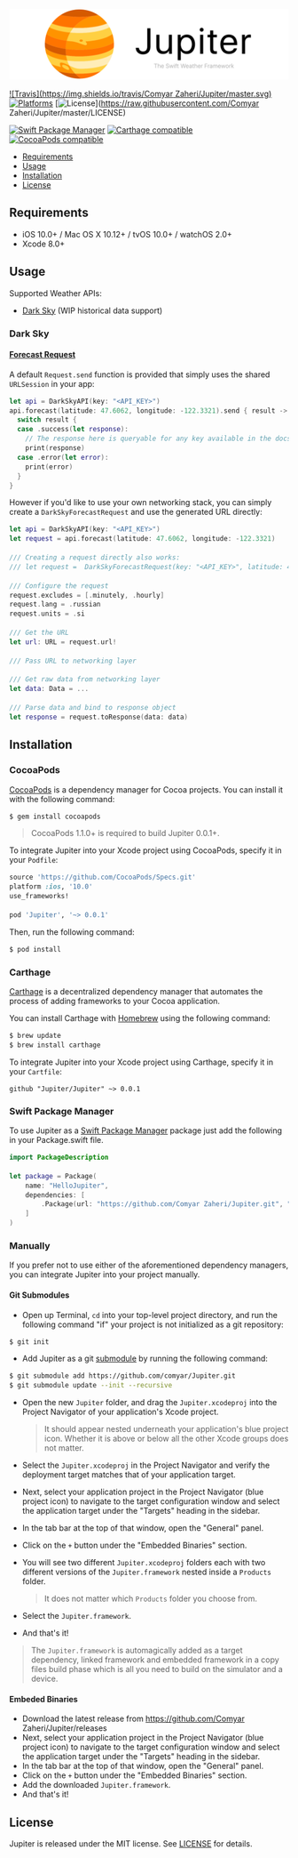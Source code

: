 ![](header.png)

[![Travis](https://img.shields.io/travis/Comyar Zaheri/Jupiter/master.svg)](https://travis-ci.org/comyar/Jupiter/branches)
[![Platforms](https://img.shields.io/cocoapods/p/Jupiter.svg)](https://cocoapods.org/pods/Jupiter)
[![License](https://img.shields.io/cocoapods/l/Jupiter.svg)](https://raw.githubusercontent.com/Comyar Zaheri/Jupiter/master/LICENSE)

[![Swift Package Manager](https://img.shields.io/badge/Swift%20Package%20Manager-compatible-brightgreen.svg)](https://github.com/apple/swift-package-manager)
[![Carthage compatible](https://img.shields.io/badge/Carthage-compatible-4BC51D.svg?style=flat)](https://github.com/Carthage/Carthage)
[![CocoaPods compatible](https://img.shields.io/cocoapods/v/Jupiter.svg)](https://cocoapods.org/pods/Jupiter)



- [Requirements](#requirements)
- [Usage](#usage)
- [Installation](#installation)
- [License](#license)

## Requirements

- iOS 10.0+ / Mac OS X 10.12+ / tvOS 10.0+ / watchOS 2.0+
- Xcode 8.0+

## Usage

Supported Weather APIs:

- [Dark Sky](https://darksky.net/dev/) (WIP historical data support)

### Dark Sky

#### [Forecast Request](https://darksky.net/dev/docs/forecast)

A default ```Request.send``` function is provided that simply uses the shared ```URLSession``` in your app:

```swift
let api = DarkSkyAPI(key: "<API_KEY>")
api.forecast(latitude: 47.6062, longitude: -122.3321).send { result -> Void in
  switch result {
  case .success(let response):
    // The response here is queryable for any key available in the docs except for "flags", which was not ported
    print(response)
  case .error(let error):
    print(error)
  }
}
```

However if you'd like to use your own networking stack, you can simply create a ```DarkSkyForecastRequest``` and use the generated URL directly:

```swift
let api = DarkSkyAPI(key: "<API_KEY>")
let request = api.forecast(latitude: 47.6062, longitude: -122.3321)

/// Creating a request directly also works:
/// let request =  DarkSkyForecastRequest(key: "<API_KEY>", latitude: 47.6062, longitude: -122.3321)

/// Configure the request
request.excludes = [.minutely, .hourly]
request.lang = .russian
request.units = .si

/// Get the URL
let url: URL = request.url!

/// Pass URL to networking layer 

/// Get raw data from networking layer
let data: Data = ...

/// Parse data and bind to response object
let response = request.toResponse(data: data)
```









## Installation

### CocoaPods

[CocoaPods](http://cocoapods.org) is a dependency manager for Cocoa projects. You can install it with the following command:

```bash
$ gem install cocoapods
```

> CocoaPods 1.1.0+ is required to build Jupiter 0.0.1+.

To integrate Jupiter into your Xcode project using CocoaPods, specify it in your `Podfile`:

```ruby
source 'https://github.com/CocoaPods/Specs.git'
platform :ios, '10.0'
use_frameworks!

pod 'Jupiter', '~> 0.0.1'
```

Then, run the following command:

```bash
$ pod install
```

### Carthage

[Carthage](https://github.com/Carthage/Carthage) is a decentralized dependency manager that automates the process of adding frameworks to your Cocoa application.

You can install Carthage with [Homebrew](http://brew.sh/) using the following command:

```bash
$ brew update
$ brew install carthage
```

To integrate Jupiter into your Xcode project using Carthage, specify it in your `Cartfile`:

```ogdl
github "Jupiter/Jupiter" ~> 0.0.1
```
### Swift Package Manager

To use Jupiter as a [Swift Package Manager](https://swift.org/package-manager/) package just add the following in your Package.swift file.

``` swift
import PackageDescription

let package = Package(
    name: "HelloJupiter",
    dependencies: [
        .Package(url: "https://github.com/Comyar Zaheri/Jupiter.git", "0.0.1")
    ]
)
```

### Manually

If you prefer not to use either of the aforementioned dependency managers, you can integrate Jupiter into your project manually.

#### Git Submodules

- Open up Terminal, `cd` into your top-level project directory, and run the following command "if" your project is not initialized as a git repository:

```bash
$ git init
```

- Add Jupiter as a git [submodule](http://git-scm.com/docs/git-submodule) by running the following command:

```bash
$ git submodule add https://github.com/comyar/Jupiter.git
$ git submodule update --init --recursive
```

- Open the new `Jupiter` folder, and drag the `Jupiter.xcodeproj` into the Project Navigator of your application's Xcode project.

    > It should appear nested underneath your application's blue project icon. Whether it is above or below all the other Xcode groups does not matter.

- Select the `Jupiter.xcodeproj` in the Project Navigator and verify the deployment target matches that of your application target.
- Next, select your application project in the Project Navigator (blue project icon) to navigate to the target configuration window and select the application target under the "Targets" heading in the sidebar.
- In the tab bar at the top of that window, open the "General" panel.
- Click on the `+` button under the "Embedded Binaries" section.
- You will see two different `Jupiter.xcodeproj` folders each with two different versions of the `Jupiter.framework` nested inside a `Products` folder.

    > It does not matter which `Products` folder you choose from.

- Select the `Jupiter.framework`.

- And that's it!

> The `Jupiter.framework` is automagically added as a target dependency, linked framework and embedded framework in a copy files build phase which is all you need to build on the simulator and a device.

#### Embeded Binaries

- Download the latest release from https://github.com/Comyar Zaheri/Jupiter/releases
- Next, select your application project in the Project Navigator (blue project icon) to navigate to the target configuration window and select the application target under the "Targets" heading in the sidebar.
- In the tab bar at the top of that window, open the "General" panel.
- Click on the `+` button under the "Embedded Binaries" section.
- Add the downloaded `Jupiter.framework`.
- And that's it!

## License

Jupiter is released under the MIT license. See [LICENSE](https://github.com/comyar/Jupiter/blob/master/LICENSE) for details.
